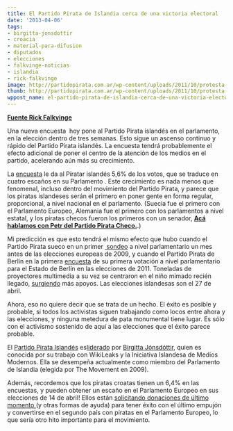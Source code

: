 ```yaml
---
title: El Partido Pirata de Islandia cerca de una victoria electoral
date: '2013-04-06'
tags:
- birgitta-jonsdottir
- croacia
- material-para-difusion
- diputados
- elecciones
- falkvinge-noticias
- islandia
- rick-falkvinge
image: http://partidopirata.com.ar/wp-content/uploads/2011/10/protesta-islandia.jpg
thumb: http://partidopirata.com.ar/wp-content/uploads/2011/10/protesta-islandia-150x150.jpg
wppost_name: el-partido-pirata-de-islandia-cerca-de-una-victoria-electoral
---
```


<strong><a href="http://falkvinge.net/2013/04/05/icelandic-piratar-on-final-approach-to-election-victory/" target="_blank">Fuente Rick Falkvinge</a></strong>

Una nueva encuesta  hoy pone al Partido Pirata islandés en el parlamento, en la elección dentro de tres semanas. Esto sigue un ascenso continuo y rápido del Partido Pirata islandés. La encuesta tendrá probablemente el efecto adicional de poner el centro de la atención de los medios en el partido, acelerando aún más su crecimiento.

La <a href="http://visir.is/framsokn-tekur-fylgi-fra-ollum/article/2013704059901">encuesta</a> le da al Píratar islandés 5,6% de los votos, que se traduce en cuatro escaños en su Parlamento . Este crecimiento es nada menos que fenomenal, incluso dentro del movimiento del Partido Pirata, y parece que los piratas islandeses serán el primero en poner gente en forma regular, proporcional, a nivel nacional en el parlamento. (Suecia fue el primero con el Parlamento Europeo, Alemania fue el primero con los parlamentos a nivel estatal, y los piratas checos fueron los primeros con un senador, <strong><a href="http://partidopirata.com.ar/7197/conversando-con-petr-del-partido-pirata-checo">Acá hablamos con Petr del Partido Pirata Checo.</a></strong>.)

Mi predicción es que esto tendrá el mismo efecto que hubo cuando el Partido Pirata sueco en un primer <a href="http://falkvinge.net/2009/04/30/piratpartiet-tar-51-i-undersokning/"> sondeo</a> a nivel parlamentario un mes antes de las elecciones europeas de 2009, y cuando el Partido Pirata de Berlín en la primera <a href="http://falkvinge.net/2011/08/19/piratenpartei-berlin-on-final-approach-to-election-victory/">encuesta</a> de su primera votación a nivel parlamentario para el Estado de Berlín en las elecciones de 2011. Toneladas de proyectores multimedia a su vez se centraron en el niño mimado recién llegado, <a href="http://falkvinge.net/2009/05/21/piratpartiet-79-i-ny-matning-tredje-storst/">surgiendo</a> más apoyos. Las elecciones islandesas son el 27 de abril.

Ahora, eso no quiere decir que se trata de un hecho. El éxito es posible y probable, si todos los activistas siguen trabajando como locos entre ahora y las elecciones, y ninguna metedura de pata monumental tiene lugar. Es sólo con el activismo sostenido de aquí a las elecciones que el éxito parece probable.

El <a href="http://pirateparty.is/">Partido Pirata Islandés</a> es<a href="https://en.wikipedia.org/wiki/Pirate_Party_%28Iceland%29">liderado</a> por <a href="https://en.wikipedia.org/wiki/Birgitta_J%C3%B3nsd%C3%B3ttir">Birgitta Jónsdóttir</a>, quien es conocida por su trabajo con WikiLeaks y la Iniciativa Islandesa de Medios Modernos. Ella se desempeña actualmente como miembro del Parlamento de Islandia (elegida por The Movement en 2009).

Además, recordemos que los piratas croatas tienen un 6,4% en las encuestas, y pueden obtener un escaño en el Parlamento Europeo en sus elecciones de 14 de abril! Ellos están <a href="http://falkvinge.net/files/2013/04/Call-to-arms-from-PP-Croatia.pdf">solicitando donaciones de último momento </a> (y otras formas de ayuda) para tener éxito con el último empujón y convertirse en el segundo país con piratas en el Parlamento Europeo, lo que sería otro hito importante para el movimiento.
